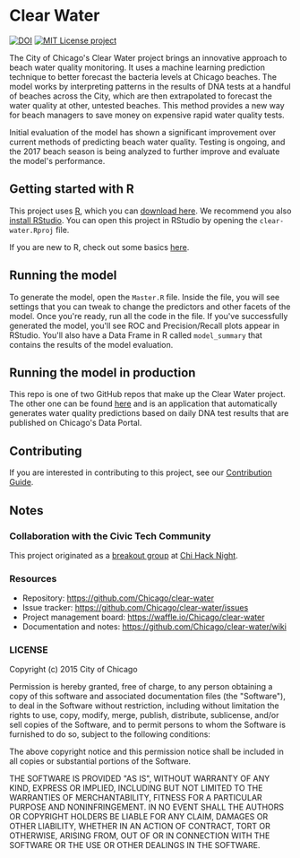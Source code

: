 # Clear Water
[![DOI](https://zenodo.org/badge/41771713.svg)](https://zenodo.org/badge/latestdoi/41771713) [![MIT License project](https://img.shields.io/github/license/mashape/apistatus.svg)](https://opensource.org/licenses/MIT)


The City of Chicago's Clear Water project brings an innovative approach to beach water quality monitoring. It uses a machine learning prediction technique to better forecast the bacteria levels at Chicago beaches. The model works by interpreting patterns in the results of DNA tests at a handful of beaches across the City, which are then extrapolated to forecast the water quality at other, untested beaches. This method provides a new way for beach managers to save money on expensive rapid water quality tests.

Initial evaluation of the model has shown a significant improvement over current methods of predicting beach water quality. Testing is ongoing, and the 2017 beach season is being analyzed to further improve and evaluate the model's performance.

## Getting started with R

This project uses [R](https://www.r-project.org/), which you can [download here](https://cran.r-project.org/). We recommend you also
[install RStudio](https://www.rstudio.com/products/rstudio/). You can 
open this project in RStudio by opening the ```clear-water.Rproj``` file. 

If you are new to R, check out some basics [here](https://support.rstudio.com/hc/en-us/articles/201141096-Getting-Started-with-R).

## Running the model

To generate the model, open the ```Master.R``` file. Inside the file, you will
see settings that you can tweak to change the predictors and other facets of 
the model. Once you're ready, run all the code in the file. If you've successfully 
generated the model, you'll see ROC and Precision/Recall plots appear in RStudio.
You'll also have a Data Frame in R called ```model_summary``` that contains 
the results of the model evaluation.

## Running the model in production

This repo is one of two GitHub repos that make up the Clear Water project. The
other one can be found [here](https://github.com/Chicago/clear-water-app) and 
is an application that automatically generates water quality predictions based 
on daily DNA test results that are published on Chicago's Data Portal.

## Contributing

If you are interested in contributing to this project, see our [Contribution Guide](https://github.com/Chicago/clear-water/blob/master/CONTRIBUTING.md).

## Notes

### Collaboration with the Civic Tech Community

This project originated as a [breakout group](https://chihacknight.org/projects/2016/05/01/e-coli-predictions.html) at [Chi Hack Night](https://chihacknight.org/about.html).

### Resources

* Repository: https://github.com/Chicago/clear-water
* Issue tracker: https://github.com/Chicago/clear-water/issues 
* Project management board: https://waffle.io/Chicago/clear-water 
* Documentation and notes: https://github.com/Chicago/clear-water/wiki 

### LICENSE

Copyright (c) 2015 City of Chicago

Permission is hereby granted, free of charge, to any person obtaining a copy of this software and associated documentation files (the "Software"), to deal in the Software without restriction, including without limitation the rights to use, copy, modify, merge, publish, distribute, sublicense, and/or sell copies of the Software, and to permit persons to whom the Software is furnished to do so, subject to the following conditions:

The above copyright notice and this permission notice shall be included in all copies or substantial portions of the Software.

THE SOFTWARE IS PROVIDED "AS IS", WITHOUT WARRANTY OF ANY KIND, EXPRESS OR IMPLIED, INCLUDING BUT NOT LIMITED TO THE WARRANTIES OF MERCHANTABILITY, FITNESS FOR A PARTICULAR PURPOSE AND NONINFRINGEMENT. IN NO EVENT SHALL THE AUTHORS OR COPYRIGHT HOLDERS BE LIABLE FOR ANY CLAIM, DAMAGES OR OTHER LIABILITY, WHETHER IN AN ACTION OF CONTRACT, TORT OR OTHERWISE, ARISING FROM, OUT OF OR IN CONNECTION WITH THE SOFTWARE OR THE USE OR OTHER DEALINGS IN THE SOFTWARE.
